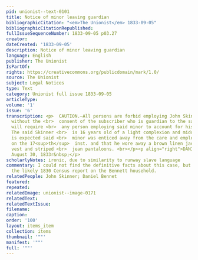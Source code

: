 ```yaml
---
pid: unionist--text-0101
title: Notice of minor leaving guardian
bibliographicCitation: "<em>The Unionist</em> 1833-09-05"
bibliographicCitationRepublished: 
fullIssueSequenceNumber: 1833-09-05 p03.27
creator: 
dateCreated: '1833-09-05'
description: Notice of minor leaving guardian
language: English
publisher: The Unionist
IsPartOf: 
rights: https://creativecommons.org/publicdomain/mark/1.0/
source: The Unionist
subject: Legal Notices
type: Text
category: Unionist full issue 1833-09-05
articleType: 
volume: '1'
issue: '6'
transcription: <p>  CAUTION.—All persons are forbid employing John Skinner, a minor,
  without the <br>  consent of the subscriber who is guardian to the said minor, and
  will require <br>  any person employing said minor to account for his services.
  The said Skinner <br>  is 16 years old of a light complexion and middle size. It
  is expected said <br>  minor was enticed away from the care and employ of the subscriber
  on the 17<sup>th</sup>  inst. and that he wore away a brown linen jacket, Marseilles
  vest and striped <br>  jean pantaloons. <br></p><p align="right">DANIEL BENNET.</p><p>Canterbury
  August 30, 1833r&nbsp;</p>
scholarlyNotes: ironic, due to similarity to runway slave language
commentary: I could not find the definitive facts about this case, but I've included
  the likely 1830 Census report on the Bennett household.
relatedPeople: John Skinner; Daniel Bennet
featured: 
repeated: 
relatedImage: unionist--image-0171
relatedText: 
relatedTextIssue: 
filename: 
caption: 
order: '100'
layout: items_item
collection: items
thumbnail: '""'
manifest: '""'
full: '""'
---
```

